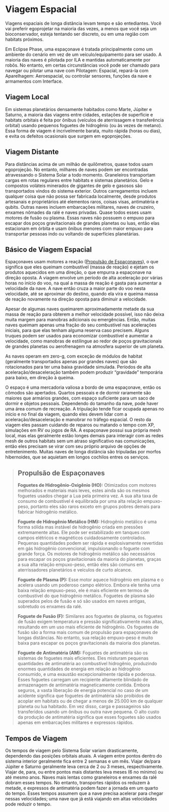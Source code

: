 # Viagem Espacial

Viagens espaciais de longa distância levam tempo e são entediantes. Você vai preferir egoprojetar na maioria das vezes, a menos que você seja um bioconservador, esteja tentando ser discreto, ou em uma região com habitats próximos.

Em Eclipse Phase, uma espaçonave é tratada principalmente como um ambiente do cenário em vez de um veículo/equipamento para ser usado. A maioria das naves é pilotada por ILA e mantidas automaticamente por robôs. No entanto, em certas circunstâncias você pode ser chamado para navegar ou pilotar uma nave com Pilotagem: Espacial, repará-la com Aparelhagem: Aeroespacial, ou controlar sensores, funções da nave e armamentos com Interface.

## Viagem Local

Em sistemas planetários densamente habitados como Marte, Júpiter e Saturno, a maioria das viagens entre cidades, estações de superfície e habitats orbitais é feita por ônibus (veículos de aterrissagem e transferência orbital) usando pequenos foguetes de hidrogênio (ou às vezes de metano). Essa forma de viagem é incrivelmente barata, muito rápida (horas ou dias), e evita os defeitos ocasionais que surgem em egoprojeções.

## Viagem Distante

Para distâncias acima de um milhão de quilômetros, quase todos usam egoprojeção. No entanto, milhares de naves podem ser encontradas atravessando o Sistema Solar a todo momento. Graneleiros transportam cargas em rotas regulares entre habitats e sistemas planetários. Gelo e compostos voláteis minerados de gigantes de gelo e gasosos são transportados vindos do sistema exterior. Outros carregamentos incluem qualquer coisa que não possa ser fabricada localmente, desde produtos artesanais e proprietários até elementos raros, coisas visas, antimatéria e qubits. Outras naves incluem embarcações militares, naves de cruzeiro, enxames nômades da ralé e naves privadas. Quase todos esses usam motores de fusão ou plasma. Essas naves não possuem o empuxo para escapar dos poços gravitacionais de grandes planetas ou luas, então elas estacionam em órbita e usam ônibus menores com maior empuxo para transportar pessoas indo ou voltando de superfícies planetárias.

## Básico de Viagem Espacial

Espaçonaves usam motores a reação ([Propulsão de Espaçonaves](../15/09-space-travel.md#spacecraft-propulsion)), o que significa que eles queimam combustível (massa de reação) e ejetam os produtos aquecidos em uma direção, o que empurra a espaçonave na direção oposta. A viagem envolve um período de alta aceleração por várias horas no início do voo, na qual a massa de reação é gasta para aumentar a velocidade da nave. A nave então cruza a maior parte do voo nesta velocidade, até se aproximar do destino, quando ela vira e queima massa de reação novamente na direção oposta para diminuir a velocidade.

Apesar de algumas naves queimarem aproximadamente metade da sua massa de reação para obterem a melhor velocidade possível, isso não deixa muita margem para manobras adicionais ou emergências. Então, muitas naves queimam apenas uma fração do seu combustível nas acelerações iniciais, para que elas tenham alguma reserva caso precisem. Alguns truques podem ser usados para economizar combustível e aumentar a velocidade, como manobras de estilingue ao redor de poços gravitacionais de grandes planetas ou aerofrenagem na atmosfera superior de um planeta.

As naves operam em zero-g, com exceção de módulos de habitat (geralmente transportados apenas por grandes naves) que são rotacionados para ter uma baixa gravidade simulada. Períodos de alta aceleração/desaceleração também podem produzir “gravidade” temporária para baixo, em direção à queima.

O espaço é uma mercadoria valiosa a bordo de uma espaçonave, então os cômodos são apertados. Quartos pessoais e de dormir raramente são maiores que armários grandes, com espaço suficiente para um saco de dormir e objetos pessoais. Dependendo do tamanho da nave, pode haver uma área comum de recreação. A tripulação tende ficar ocupada apenas no início e no final da viagem, quando eles devem lidar com a aceleração/desaceleração e manobrar no tráfego espacial. O resto da viagem eles passam cuidando de reparos ou matando o tempo com XP, simulações em RV ou jogos de RA. A espaçonave possui sua própria mesh local, mas elas geralmente estão longes demais para interagir com as redes mesh de outros habitats sem um atraso significativo nas comunicações, então eles precisam se virar com seu próprio arquivo de opções de entretenimento. Muitas naves de longa distância são tripuladas por morfos hibernoides, que se aquietam em longos cochilos entres os serviços.

<blockquote>

## Propulsão de Espaçonaves

**Foguetes de Hidrogênio-Oxigênio (HO):** Otimizados com motores melhorados e materiais mais leves, estes ainda são os mesmos foguetes usados chegar a Lua pela primeira vez. A sua alta taxa de consumo de combustível é equilibrada por uma alta relação empuxo-peso, portanto eles são raros exceto em grupos pobres demais para fabricar hidrogênio metálico.

**Foguete de Hidrogênio Metálico (HM):** Hidrogênio metálico é uma forma sólida mas instável de hidrogênio criada em pressões extremamente altas. Ele pode ser estabilizado em tanques com campos elétricos e magnéticos cuidadosamente controlados. Pequenas quantidades podem ser rápida e explosivamente revertidas em gás hidrogênio convencional, impulsionando o foguete com grande força. Os motores de hidrogênio metálico são necessários para escapar os poços gravitacionais da maioria do planetas, graças a sua alta relação empuxo-peso, então eles são comuns em aterrissadores planetários e veículos de curto alcance.

**Foguete de Plasma (P):** Esse motor aquece hidrogênio em plasma e o acelera usando um poderoso campo elétrico. Embora ele tenha uma baixa relação empuxo-peso, ele é mais eficiente em termos de combustível do que hidrogênio metálico. Foguetes de plasma são superados pelos de fusão e só são usados em naves antigas, sobretudo os enxames da ralé.

**Foguete de Fusão (F):** Similares aos foguetes de plasma, os foguetes de fusão exigem temperatura e pressão significativamente mais altas, resultando em um uso mais eficiente de hidrogênio. Os foguetes de fusão são a forma mais comum de propulsão para espaçonaves de longas distâncias. No entanto, sua relação empuxo-peso é muito baixa para escapar os poços gravitacionais da maioria dos planetas.

**Foguete de Antimatéria (AM):** Foguetes de antimatéria são os sistemas de foguetes mais eficientes. Eles misturam pequenas quantidades de antimatéria ao combustível hidrogênio, produzindo enormes quantidades de energia em relação ao hidrogênio consumido, e uma exaustão excepcionalmente rápida e poderosa. Esses foguetes carregam um recipiente altamente blindado de armazenagem de antimatéria magneticamente contida. Embora seguros, a vasta liberação de energia potencial no caso de um acidente significa que foguetes de antimatéria são proibidos de acoplar em habitats ou de chegar a menos de 25.000&nbsp;km de qualquer planeta ou lua habitado. Em vez disso, carga e passageiros são transferidos usando um ônibus ou outra nave pequena. O alto custo da produção de antimatéria significa que esses foguetes são usados apenas em embarcações militares e expressos rápidos.

</blockquote>

## Tempos de Viagem

Os tempos de viagem pelo Sistema Solar variam drasticamente, dependendo das posições orbitais atuais. A viagem entre pontos dentro do sistema interior geralmente fica entre 2 semanas e um mês. Viajar de/para Júpiter e Saturno geralmente leva cerca de 2 ou 3 meses, respectivamente. Viajar de, para, ou entre pontos mais distantes leva meses (6 no mínimo) ou até mesmo anos. Naves mais lentas como graneleiros e enxames da ralé dobram esses tempos. No entanto, transportes rápidos os reduzem à metade, e expressos de antimatéria podem fazer a jornada em um quarto do tempo. Esses tempos assumem que a nave precisa acelerar para chegar nessas velocidades; uma nave que já está viajando em altas velocidades pode reduzir o tempo.

